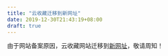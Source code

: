 ```yaml
---
title: "云收藏迁移到新网址"
date: 2019-12-30T21:43:19+08:00
draft: true
---
```


由于网站备案原因，云收藏网站迁移到[新网址](https://s.0yz.org/)，敬请周知！